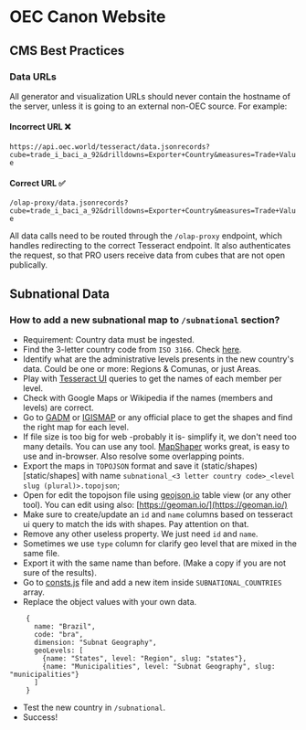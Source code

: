 # OEC Canon Website

## CMS Best Practices

### Data URLs

All generator and visualization URLs should never contain the hostname of the server, unless it is going to an external non-OEC source. For example:

#### Incorrect URL ❌
`https://api.oec.world/tesseract/data.jsonrecords?cube=trade_i_baci_a_92&drilldowns=Exporter+Country&measures=Trade+Value`

#### Correct URL ✅
`/olap-proxy/data.jsonrecords?cube=trade_i_baci_a_92&drilldowns=Exporter+Country&measures=Trade+Value`

All data calls need to be routed through the `/olap-proxy` endpoint, which handles redirecting to the correct Tesseract endpoint. It also authenticates the request, so that PRO users receive data from cubes that are not open publically.

## Subnational Data

### How to add a new subnational map to `/subnational` section?
- Requirement: Country data must be ingested.
- Find the 3-letter country code from `ISO 3166`. Check [here](https://www.iban.com/country-codes).
- Identify what are the administrative levels presents in the new country's data. Could be one or more: Regions & Comunas, or just Areas.
- Play with [Tesseract UI](https://api.oec.world/ui/) queries to get the names of each member per level.
- Check with Google Maps or Wikipedia if the names (members and levels) are correct.
- Go to [GADM](https://gadm.org/download_country_v3.html) or [IGISMAP](https://www.igismap.com/) or any official place to get the shapes and find the right map for each level.
- If file size is too big for web -probably it is- simplify it, we don't need too many details. You can use any tool. [MapShaper](https://mapshaper.org/) works great, is easy to use and in-browser. Also resolve some overlapping points.
- Export the maps in `TOPOJSON` format and save it (static/shapes)[static/shapes] with name `subnational_<3 letter country code>_<level slug (plural)>.topojson`;
- Open for edit the topojson file using [geojson.io](http://geojson.io/) table view (or any other tool). You can edit using also: [https://geoman.io/](https://geoman.io/)
- Make sure to create/update an `id` and  `name` columns based on tesseract ui query to match the ids with shapes. Pay attention on that.
- Remove any other useless property. We just need `id` and `name`.
- Sometimes we use `type` column for clarify geo level that are mixed in the same file.
- Export it with the same name than before. (Make a copy if you are not sure of the results).
- Go to [consts.js](app/helpers/consts.js) file and add a new item inside `SUBNATIONAL_COUNTRIES` array.
- Replace the object values with your own data.
```
    {
      name: "Brazil",
      code: "bra",
      dimension: "Subnat Geography",
      geoLevels: [
        {name: "States", level: "Region", slug: "states"},
        {name: "Municipalities", level: "Subnat Geography", slug: "municipalities"}
      ]
    }
```
- Test the new country in `/subnational`.
- Success!
